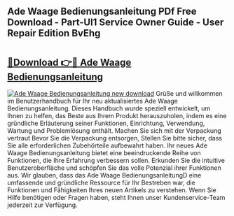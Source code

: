 ## Ade Waage Bedienungsanleitung PDf Free Download - Part-Ul1 Service Owner Guide - User Repair Edition BvEhg

# <h2><a href="http://df5u1g.blite.top/?on=Ade+Waage+Bedienungsanleitung">🔗Download 👉🔴 Ade Waage Bedienungsanleitung</a></h2>

[![Ade Waage Bedienungsanleitung new download](https://i.imgur.com/lujVjoI.png)](http://df5u1g.blite.top/?on=Ade+Waage+Bedienungsanleitung)
Grüße und willkommen im Benutzerhandbuch für Ihr neu aktualisiertes Ade Waage Bedienungsanleitung. Dieses Handbuch wurde speziell entwickelt, um Ihnen zu helfen, das Beste aus Ihrem Produkt herauszuholen, indem es eine gründliche Erläuterung seiner Funktionen, Einrichtung, Verwendung, Wartung und Problemlösung enthält. Machen Sie sich mit der Verpackung vertraut Bevor Sie die Verpackung entsorgen, Stellen Sie bitte sicher, dass Sie alle erforderlichen Zubehörteile aufbewahrt haben. Ihr neues Ade Waage Bedienungsanleitung bietet eine beeindruckende Reihe von Funktionen, die Ihre Erfahrung verbessern sollen. Erkunden Sie die intuitive Benutzeroberfläche und schöpfen Sie das volle Potenzial ihrer Funktionen aus. Wir glauben, dass das Ade Waage BedienungsanleitungD eine umfassende und gründliche Ressource für Ihr Bestreben war, die Funktionen und Fähigkeiten Ihres neuen Artikels zu verstehen. Wenn Sie Hilfe benötigen oder Fragen haben, steht Ihnen unser Kundenservice-Team jederzeit zur Verfügung.

